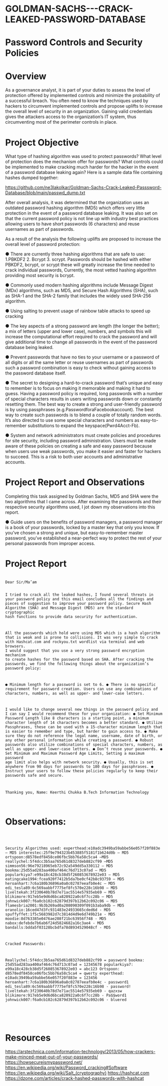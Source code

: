 # GOLDMAN-SACHS---CRACK-LEAKED-PASSWORD-DATABASE
# Password Controls and Security Policies
# Overview
As a governance analyst, it is part of your duties to assess the level of protection offered by implemented controls and minimize the probability of a successful breach. You often need to know the techniques used by hackers to circumvent implemented controls and propose uplifts to increase the overall level of security in an organization. Gaining valid credentials gives the attackers access to the organization’s IT system, thus circumventing most of the perimeter controls in place.
# Project Objective
What type of hashing algorithm was used to protect passwords?
What level of protection does the mechanism offer for passwords?
What controls could be implemented to make cracking much harder for the hacker in the event of a password database leaking again?
Here is a sample data file containing hashes dumped together:

https://github.com/ne3lakolkar/Goldman-Sachs-Crack-Leaked-Passsword-Database/blob/main/passwd_dump.txt

After overall analysis, it was determined that the organization uses an outdated password hashing algorithm (MD5) which offers very little protection in the event of a password database leaking. It was also set on that the current password policy is not line up with industry best practices allowing users to have short passwords (6 characters) and reuse usernames as part of passwords.

As a result of the analysis the following uplifts are proposed to increase the overall level of password protection:

●	There are currently three hashing algorithms that are safe to use: 1.PBKDF2 2. Bcrypt 3. scrypt. Passwords should be hashed with either PBKDF2, bcrypt, or scrypt these will greatly increase the time needed to crack individual passwords, Currently, the most vetted hashing algorithm providing most security is bcrypt.

●	Commonly used modern hashing algorithms include Message Digest (MDx) algorithms, such as MD5, and Secure Hash Algorithms (SHA), such as SHA-1 and the SHA-2 family that includes the widely used SHA-256 algorithm. 

●	Using salting to prevent usage of rainbow table attacks to speed up cracking

●	The key aspects of a strong password are length (the longer the better); a mix of letters (upper and lower case), numbers, and symbols this will increase the computational effort required to crack the password and will give additional time to change all passwords in the event of the password database being leaked.

●	Prevent passwords that have no ties to your username or a password of all digits or all the same letter or reuse usernames as part of passwords such a password combination is easy to check without gaining access to the password database itself.

●	The secret to designing a hard-to-crack password that’s unique and easy to remember is to focus on making it memorable and making it hard to guess. Having a password policy is required, long passwords with a number of special characters results in users writing passwords down or constantly resetting them. The best way to create a strong and user-friendly password is by using passphrases (e.g.PasswordforaFacebookaccount). The best way to create such passwords is to blend a couple of totally random words. It’s also directed to use some special characters and numbers as easy-to-remember substitutions to expand the keyspace(Pwrd4Acct-Fb).

●	System and network administrators must create policies and procedures for site security, including password administration. Users must be made aware of these policies on creating a safe and easy password because when users use weak passwords, you make it easier and faster for hackers to succeed. This is a risk to both user accounts and administrative accounts.

# Project Report and Observations
Completing this task assigned by Goldman Sachs, MD5 and SHA were the two algorithms that I came across. After examining the passwords and their respective security algorithms used, I jot down my observations into this report.

●	Guide users on the benefits of password managers, a password manager is a book of your passwords, locked by a master key that only you know. If you’ve chosen a strong and unique, but easy-to-remember master password, you’ve established a near-perfect way to protect the rest of your personal passwords from improper access.

# Project Report
<div class="highlight">
    <pre>
        <code>
Dear Sir/Ma’am

I tried to crack all the leaked hashes, I found several threats in your password policy and this email concludes all the findings and pieces of suggestion to improve your password policy.
Secure Hash Algorithm (SHA) and Message Digest (MD5) are the standard cryptographic hash functions to provide data security for authentication.

All the passwords which hold were using MD5 which is a hash algorithm that is weak and is prone to collisions. It was very simple to crack with Hashcat.com and rockyou.txt wordlist via terminal and web browsers. 
I would suggest that you use a very strong password encryption mechanism to create hashes for the password based on SHA.
After cracking the passwords, we find the following things about the organization’s password policy:

●	Minimum length for a password is set to 6.
●	There is no specific requirement for password creation. Users can use any combinations of characters, numbers, as well as upper- and lower-case letters.

I would like to change several new things in the password policy and I can say I would recommend these for your organization:
●	Set Minimum Password Length like 8 characters is a starting point, a minimum character length of 14 characters becomes a better standard.
●	Utilize Passphrases, these can be used with a 15-character minimum length that is easier to remember and type, but harder to gain access to.
●	Make sure they do not reference the legal name, username, date of birth, or any other personal information while creating a password.
●	Robust passwords also utilize combinations of special characters, numbers, as well as upper- and lower-case letters.
●	Don’t reuse your passwords.
●	Set Minimum and Maximum Password Age Limits, Setting a maximum password age limit also helps with network security.
●	Usually, this is set anywhere from 90 days for passwords to 180 days for passphrases.
●	Instruct your users to follow these policies regularly to keep their passwords safe and secure.

Thanking you, 
Name: Keerthi Chukka
B.Tech Information Technology
</code>
    </pre>
</div>

# Observations:
<div class="highlight">
    <pre>
        <code>
        
Security Algorithms used: 
experthead:e10adc3949ba59abbe56e057f20f883e – MD5
interestec:25f9e794323b453885f5181f1b624d0b – MD5
ortspoon:d8578edf8458ce06fbc5bb76a58c5ca4 –MD5
reallychel:5f4dcc3b5aa765d61d8327deb882cf99 –MD5
simmson56:96e79218965eb72c92a549dd5a330112 – MD5
bookma:25d55ad283aa400af464c76d713c07ad – MD5 
popularkiya7:e99a18c428cb38d5f260853678922e03 – MD5
eatingcake1994:fcea920f7412b5da7be0cf42b8c93759 – MD5 
heroanhart:7c6a180b36896a0a8c02787eeafb0e4c – MD5
edi_tesla89:6c569aabbf7775ef8fc570e228c16b98 – MD5
liveltekah:3f230640b78d7e71ac5514e57935eb69 – MD5
blikimore:917eb5e9d6d6bca820922a0c6f7cc28b – MD5
johnwick007:f6a0cb102c62879d397b12b62c092c06 – MD5
flamesbria2001:9b3b269ad0a208090309f091b3aba9db – MD5
oranolio:16ced47d3fc931483e24933665cded6d - MD5
spuffyffet:1f5c5683982d7c3814d4d9e6d749b21e - MD5
moodie:8d763385e0476ae208f21bc63956f748 - MD5
nabox:defebde7b6ab6f24d5824682a16c3ae4 - MD5
bandalls:bdda5f03128bcbdfa78d8934529048cf - MD5

Cracked Passwords:

Reallychel:5f4dcc3b5aa765d61d8327deb882cf99 = password
bookma: 25d55ad283aa400af464c76d713c07ad = 12345678
popularkiya7: e99a18c428cb38d5f260853678922e03 = abc123
Ortspoon: d8578edf8458ce06fbc5bb76a58c5ca4 = qwerty
experthead: e10adc3949ba59abbe56e057f20f883e = 123456
heroanhart:7c6a180b36896a0a8c02787eeafb0e4c - password1
edi_tesla89:6c569aabbf7775ef8fc570e228c16b98 - password!
liveltekah:3f230640b78d7e71ac5514e57935eb69 - qazxsw
blikimore:917eb5e9d6d6bca820922a0c6f7cc28b - Pa$$word1
johnwick007:f6a0cb102c62879d397b12b62c092c06 - bluered

</code>
    </pre>
</div>

# Resources

https://arstechnica.com/information-technology/2013/05/how-crackers-make-minced-meat-out-of-your-passwords/
https://howsecureismypassword.net/
https://en.wikipedia.org/wiki/Password_cracking#Software
https://en.wikipedia.org/wiki/Salt_(cryptography)
https://hashcat.com
https://dzone.com/articles/crack-hashed-passwords-with-hashcat

  
     






